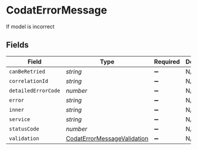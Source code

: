 # CodatErrorMessage

If model is incorrect


## Fields

| Field                                                                             | Type                                                                              | Required                                                                          | Description                                                                       |
| --------------------------------------------------------------------------------- | --------------------------------------------------------------------------------- | --------------------------------------------------------------------------------- | --------------------------------------------------------------------------------- |
| `canBeRetried`                                                                    | *string*                                                                          | :heavy_minus_sign:                                                                | N/A                                                                               |
| `correlationId`                                                                   | *string*                                                                          | :heavy_minus_sign:                                                                | N/A                                                                               |
| `detailedErrorCode`                                                               | *number*                                                                          | :heavy_minus_sign:                                                                | N/A                                                                               |
| `error`                                                                           | *string*                                                                          | :heavy_minus_sign:                                                                | N/A                                                                               |
| `inner`                                                                           | *string*                                                                          | :heavy_minus_sign:                                                                | N/A                                                                               |
| `service`                                                                         | *string*                                                                          | :heavy_minus_sign:                                                                | N/A                                                                               |
| `statusCode`                                                                      | *number*                                                                          | :heavy_minus_sign:                                                                | N/A                                                                               |
| `validation`                                                                      | [CodatErrorMessageValidation](../../models/shared/codaterrormessagevalidation.md) | :heavy_minus_sign:                                                                | N/A                                                                               |